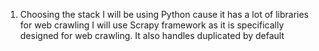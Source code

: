 1. Choosing the stack
   I will be using Python cause it has a lot of libraries for web crawling
   I will use Scrapy framework as it is specifically designed for web crawling. It also handles duplicated by default
